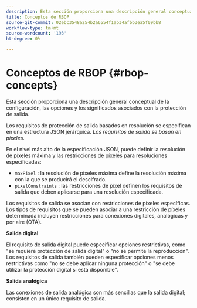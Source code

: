```yaml
---
description: Esta sección proporciona una descripción general conceptual de la configuración, las opciones y los significados asociados con la protección de salida.
title: Conceptos de RBOP
source-git-commit: 02ebc3548a254b2a6554f1ab34afbb3ea5f09bb8
workflow-type: tm+mt
source-wordcount: '193'
ht-degree: 0%

---
```


# Conceptos de RBOP {#rbop-concepts}

Esta sección proporciona una descripción general conceptual de la configuración, las opciones y los significados asociados con la protección de salida.

Los requisitos de protección de salida basados en resolución se especifican en una estructura JSON jerárquica. *Los requisitos de salida se basan en píxeles.*

En el nivel más alto de la especificación JSON, puede definir la resolución de píxeles máxima y las restricciones de píxeles para resoluciones especificadas:

* `maxPixel` : la resolución de píxeles máxima define la resolución máxima con la que se producirá el descifrado.
* `pixelConstraints` : las restricciones de píxel definen los requisitos de salida que deben aplicarse para una resolución especificada.

Los requisitos de salida se asocian con restricciones de píxeles específicas. Los tipos de requisitos que se pueden asociar a una restricción de píxeles determinada incluyen restricciones para conexiones digitales, analógicas y por aire (OTA).

**Salida digital**

El requisito de salida digital puede especificar opciones restrictivas, como &quot;se requiere protección de salida digital&quot; o &quot;no se permite la reproducción&quot;. Los requisitos de salida también pueden especificar opciones menos restrictivas como &quot;no se debe aplicar ninguna protección&quot; o &quot;se debe utilizar la protección digital si está disponible&quot;.

**Salida analógica**

Las conexiones de salida analógica son más sencillas que la salida digital; consisten en un único requisito de salida.
